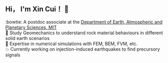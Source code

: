 ## Hi， I'm Xin Cui！ 👋

:bowtie: A postdoc associate at the [Department of Earth, Atmospheric and Planetary Sciences, MIT](https://erlweb.mit.edu/people/xin-cui/)<br>
:mag_right: Study Geomechanics to understand rock material behaviours in different solid earth scenarios <br>
:hammer: Expertise in numerical simulations with FEM, BEM, FVM, etc. <br>
:boom: Currently working on injection-induced earthquakes to find precursory signals <br>
